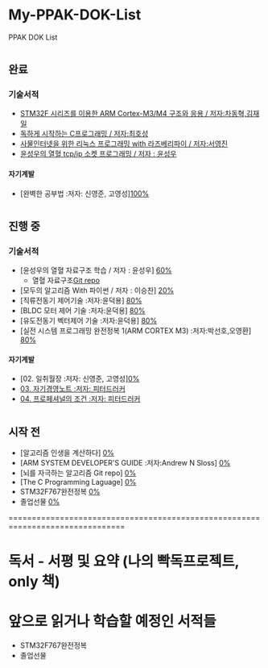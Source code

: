# My-PPAK-DOK-List
PPAK DOK List


 
  #
  #
  ## 완료
   ### 기술서적
   * [STM32F 시리즈를 이용한 ARM Cortex-M3/M4 구조와 응용 / 저자:차동혁,김재일]()
   * [독하게 시작하는 C프로그래밍 / 저자:최호성]()
   * [사물인터넷을 위한 리눅스 프로그래밍 with 라즈베리파이 / 저자:서영진]()
   * [윤성우의 열혈 tcp/ip 소켓 프로그래밍 / 저자 : 윤성우]()
   #### 자기계발
   * [완벽한 공부법 :저자: 신영준, 고영성][100%]()
  
  
  #
  #
  ## 진행 중
   ### 기술서적
   * [윤성우의 열혈 자료구조 학습 / 저자 : 윤성우] [60%]()
       * 열혈 자료구조[Git repo]()
   * [모두의 알고리즘 With 파이썬 / 저자 : 이승찬] [20%]()
   * [직류전동기 제어기술 :저자:윤덕용] [80%]()
   * [BLDC 모터 제어 기술 :저자:윤덕용] [80%]()
   * [유도전동기 벡터제어 기술 :저자:윤덕용] [80%]()
   * [실전 시스템 프로그래밍 완전정복 1(ARM CORTEX M3) :저자:박선호,오영환] [80%]()
   #### 자기계발
   * [02. 일취월장 :저자: 신영준, 고영성][0%]()
   * [03. 자기경영노트 :저자: 피터드러커]()
   * [04. 프로페셔널의 조건 :저자: 피터드러커]()
  
  
  #
  #
  ## 시작 전
   * [알고리즘 인생을 계산하다] [0%]()
   * [ARM SYSTEM DEVELOPER'S GUIDE :저자:Andrew N Sloss] [0%]()
   * [뇌를 자극하는 알고리즘 Git repo] [0%]()
   * [The C Programming Laguage] [0%]()
   * STM32F767완전정복 [0%]()
   * 졸업선물 [0%]()





===============================================================================

 # 독서 - 서평 및 요약 (나의 빡독프로젝트, only 책) 
   
 # 앞으로 읽거나 학습할 예정인 서적들
  * STM32F767완전정복
  * 졸업선물
